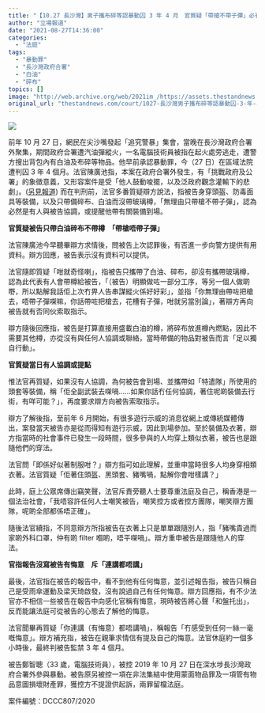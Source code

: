 ```yaml
---
title: "【10.27 長沙灣】男子攜布碎等認暴動囚 3 年 4 月　官質疑「帶槍不帶子彈」必有人協調"
author: "立場報道"
date: "2021-08-27T14:36:00"
categories:
  - "法庭"
tags:
  - "暴動罪"
  - "長沙灣政府合署"
  - "白油"
  - "碎布"
topics: []
image: "http://web.archive.org/web/2021im_/https://assets.thestandnews.com/media/photos/%E9%9B%BB%E8%85%A6%E6%8A%80%E8%A1%93%E5%93%A1-LINK.png"
original_url: "thestandnews.com/court/1027-長沙灣男子攜布碎等認暴動囚-3-年-4-月-官質疑帶槍不帶子彈必有人協調"
---
```

![](http://web.archive.org/web/2021im_/https://assets.thestandnews.com/media/photos/%E9%9B%BB%E8%85%A6%E6%8A%80%E8%A1%93%E5%93%A1-LINK.png)

前年 10 月 27 日，網民在尖沙嘴發起「追究警暴」集會，當晚在長沙灣政府合署外聚集，期間政府合署遭汽油彈縱火，一名電腦技術員被指在起火處旁逃走，遭警方搜出背包內有白油及布碎等物品。他早前承認暴動罪，今（27 日）在區域法院遭判囚 3 年 4 個月。法官陳廣池指，本案在政府合署外發生，有「挑戰政府及公署」的象徵意義，又形容案件是受「他人鼓動唆擺，以及泛政府觀念灌輸下的悲劇」。([另見報道](../../court/1027-%E6%B7%B1%E6%B0%B4%E5%9F%97-%E9%9B%BB%E8%85%A6%E6%8A%80%E8%A1%93%E5%93%A1%E8%AA%8D%E6%9A%B4%E5%8B%95%E5%88%A4%E5%9B%9A-3-%E5%B9%B4-4-%E6%9C%88-%E5%AE%98%E5%BD%A2%E5%AE%B9%E5%B1%AC%E5%8F%97%E5%94%86%E6%93%BA%E7%9A%84%E6%82%B2%E5%8A%87)) 而在判刑前，法官多番質疑辯方說法，指被告身穿頭盔、防毒面具等裝備，以及只帶備碎布、白油而沒帶玻璃樽，「無理由只帶槍不帶子彈」，認為必然是有人與被告協調，或提醒他帶有關裝備到場。

**官質疑被告只帶白油碎布不帶樽　「帶槍唔帶子彈」**

法官陳廣池今早聽畢辯方求情後，問被告上次認罪後，有否進一步向警方提供有用資料。辯方回應，被告表示沒有資料可以提供。

法官隨即質疑「咁就奇怪喇」，指被告只攜帶了白油、碎布，卻沒有攜帶玻璃樽，認為此代表有人會帶樽給被告，「（被告）明顯做咗一部分工序，等另一個人做啲嘢，所以點解我話佢上次冇畀人告串謀縱火係好好彩」，並指「你無理由帶咗把槍去，唔帶子彈㗎嘛，你話帶咗把槍去，花槽有子彈，咁就另當別論」，著辯方再向被告就有否同伙索取指示。

辯方隨後回應指，被告是打算直接用盛載白油的樽，將碎布放進樽內燃點，因此不需要其他樽，亦從沒有與任何人協調或聯絡，當時帶備的物品對被告而言「足以獨自行動」。

**官質疑當日有人協調或提點**

惟法官再質疑，如果沒有人協調，為何被告會到場、並攜帶如「特遣隊」所使用的頭套等裝備，稱「佢全副武裝去㗎喎......如果你話冇任何協調，著住呢啲裝備去行街，有咩可能？」，再度要求辯方向被告索取指示。

辯方了解後指，至前年 6 月開始，有很多遊行示威的消息從網上或傳統媒體傳出，案發當天被告亦是從而得知有遊行示威，因此到場參加。至於裝備及衣著，辯方指當時的社會事件已發生一段時間，很多參與的人均穿上類似衣著，被告也是跟隨他們的穿法。

法官問「即係好似著制服咁？」辯方指可如此理解，並重申當時很多人均身穿相類衣著。法官質疑「佢著住頭盔、黑頭套、豬嘴喎，點解你會咁樣講？」

此時，庭上公眾席傳出竊笑聲，法官斥責旁聽人士要尊重法庭及自己，稱香港是一個法治社會，「我唔容許任何人士嘲笑被告，嘲笑控方或者控方團隊，嘲笑辯方團隊，呢啲全部都係唔正確」。

隨後法官續指，不同意辯方所指被告在衣著上只是單單跟隨別人，指「豬嘴貴過而家啲外科口罩，仲有啲 filter 嗰啲，唔平㗎喎」。辯方重申被告是跟隨他人的穿法。

**官指報告沒寫被告有悔意　斥「連講都唔講」**

最後，法官指在被告的報告中，看不到他有任何悔意，並引述報告指，被告只稱自己是受雨傘運動及梁天琦啟發，沒有說過自己有任何悔意。辯方回應指，有不少法官亦不相信一些被告在報告中向感化官稱有悔意，現時被告將心聲「和盤托出」，反而能讓法庭可從被告的心態去了解他的悔意。

法官聞畢再質疑「你連講（有悔意）都唔講喎」，稱報告「冇感受到任何一絲一毫嘅悔意」。辯方補充指，被告在親筆求情信有提及自己的悔意。法官休庭約一個多小時後，最終判被告監禁 3 年 4 個月。

被告鄭智聰（33 歲，電腦技術員），被控 2019 年 10 月 27 日在深水埗長沙灣政府合署外參與暴動。被告原另被控一項在非法集結中使用蒙面物品罪及一項管有物品意圖損壞財產罪，獲控方不提證供起訴，兩罪留檔法庭。

案件編號：DCCC807/2020